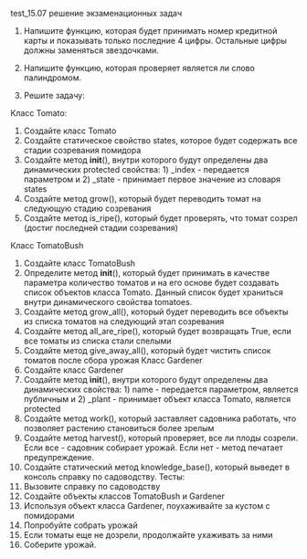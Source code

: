 test_15.07
решение экзаменационных задач

1. Напишите функцию, которая будет принимать номер кредитной карты и показывать только последние 4 цифры. Остальные цифры должны заменяться звездочками.

2. Напишите функцию, которая проверяет является ли слово палиндромом.

3. Решите задачу:

  Класс Tomato:
  1. Создайте класс Tomato
  2. Создайте статическое свойство states, которое будет содержать все стадии
  созревания помидора
  3. Создайте метод __init__(), внутри которого будут определены два динамических
  protected свойства: 1) _index - передается параметром и 2) _state - принимает первое
  значение из словаря states
  4. Создайте метод grow(), который будет переводить томат на следующую стадию
  созревания
  5. Создайте метод is_ripe(), который будет проверять, что томат созрел (достиг
  последней стадии созревания)
  
  Класс TomatoBush
  1. Создайте класс TomatoBush
  2. Определите метод __init__(), который будет принимать в качестве параметра
количество томатов и на его основе будет создавать список объектов класса
Tomato. Данный список будет храниться внутри динамического свойства tomatoes.
3. Создайте метод grow_all(), который будет переводить все объекты из списка
томатов на следующий этап созревания
4. Создайте метод all_are_ripe(), который будет возвращать True, если все томаты из
списка стали спелыми
5. Создайте метод give_away_all(), который будет чистить список томатов после
сбора урожая
Класс Gardener
1. Создайте класс Gardener
2. Создайте метод __init__(), внутри которого будут определены два динамических
свойства: 1) name - передается параметром, является публичным и 2) _plant -
принимает объект класса Tomato, является protected
3. Создайте метод work(), который заставляет садовника работать, что позволяет
растению становиться более зрелым
4. Создайте метод harvest(), который проверяет, все ли плоды созрели. Если все -
садовник собирает урожай. Если нет - метод печатает предупреждение.
5. Создайте статический метод knowledge_base(), который выведет в консоль справку
по садоводству.
Тесты:
1. Вызовите справку по садоводству
2. Создайте объекты классов TomatoBush и Gardener
3. Используя объект класса Gardener, поухаживайте за кустом с помидорами
4. Попробуйте собрать урожай
5. Если томаты еще не дозрели, продолжайте ухаживать за ними
6. Соберите урожай.

